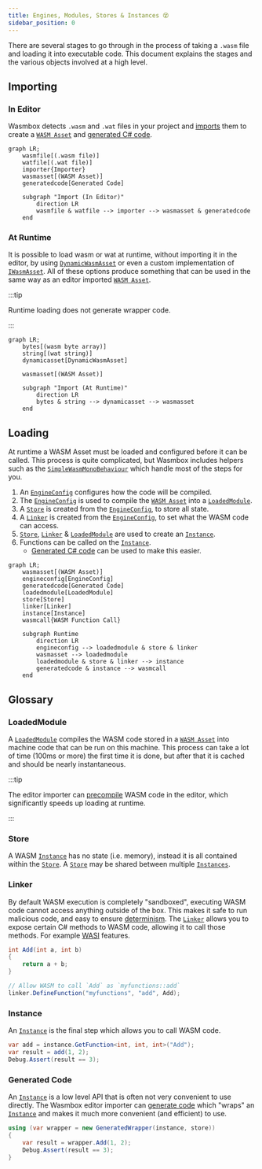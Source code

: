 ```yaml
---
title: Engines, Modules, Stores & Instances 😵
sidebar_position: 0
---
```


There are several stages to go through in the process of taking a `.wasm` file and loading it into executable code. This document explains the stages and the various objects involved at a high level.

## Importing

### In Editor

Wasmbox detects `.wasm` and `.wat` files in your project and [imports](../reference/editor/import.md) them to create a [`WASM Asset`](../reference/code/wasmasset.md) and [generated C# code](../reference/code/codegeneration.md).

```mermaid
graph LR;
    wasmfile[(.wasm file)]
    watfile[(.wat file)]
    importer{Importer}
    wasmasset[(WASM Asset)]
    generatedcode[Generated Code]

    subgraph "Import (In Editor)"
        direction LR
        wasmfile & watfile --> importer --> wasmasset & generatedcode
    end
```

### At Runtime

It is possible to load wasm or wat at runtime, without importing it in the editor, by using [`DynamicWasmAsset`](../reference/code/dynamicwasmasset.md) or even a custom implementation of [`IWasmAsset`](../reference/code/iwasmasset.md). All of these options produce something that can be used in the same way as an editor imported [`WASM Asset`](../reference/code/wasmasset.md).

:::tip

Runtime loading does not generate wrapper code.

:::

```mermaid
graph LR;
    bytes[(wasm byte array)]
    string[(wat string)]
    dynamicasset[DynamicWasmAsset]

    wasmasset[(WASM Asset)]

    subgraph "Import (At Runtime)"
        direction LR
        bytes & string --> dynamicasset --> wasmasset
    end
```

## Loading

At runtime a WASM Asset must be loaded and configured before it can be called. This process is quite complicated, but Wasmbox includes helpers such as the [`SimpleWasmMonoBehaviour`](../reference/code/simplewasmmonobehaviour.md) which handle most of the steps for you.

1. An [`EngineConfig`](../reference/code/engineconfig.md) configures how the code will be compiled.
2. The [`EngineConfig`](../reference/code/engineconfig.md) is used to compile the [`WASM Asset`](../reference/code/wasmasset.md) into a [`LoadedModule`](../reference/code/loadedmodule.md).
3. A [`Store`](../reference/code/wasmtime/store.md) is created from the [`EngineConfig`](../reference/code/engineconfig.md), to store all state.
4. A [`Linker`](../reference/code/wasmtime/linker.md) is created from the [`EngineConfig`](../reference/code/engineconfig.md), to set what the WASM code can access.
5. [`Store`](../reference/code/wasmtime/store.md), [`Linker`](../reference/code/wasmtime/linker.md) & [`LoadedModule`](../reference/code/loadedmodule.md) are used to create an [`Instance`](../reference/code/wasmtime/instance.md).
6. Functions can be called on the [`Instance`](../reference/code/wasmtime/instance.md).
    - [Generated C# code](../reference/code/codegeneration.md) can be used to make this easier.

```mermaid
graph LR;
    wasmasset[(WASM Asset)]
    engineconfig[EngineConfig]
    generatedcode[Generated Code]
    loadedmodule[LoadedModule]
    store[Store]
    linker[Linker]
    instance[Instance]
    wasmcall{WASM Function Call}

    subgraph Runtime
        direction LR
        engineconfig --> loadedmodule & store & linker
        wasmasset --> loadedmodule
        loadedmodule & store & linker --> instance
        generatedcode & instance --> wasmcall
    end
```

## Glossary

### LoadedModule

A [`LoadedModule`](../reference/code/loadedmodule.md) compiles the WASM code stored in a [`WASM Asset`](../reference/code/wasmasset.md) into machine code that can be run on this machine. This process can take a lot of time (100ms or more) the first time it is done, but after that it is cached and should be nearly instantaneous.

:::tip

The editor importer can [precompile](../reference/editor/import.md#4-compilation) WASM code in the editor, which significantly speeds up loading at runtime.

:::

### Store

A WASM [`Instance`](../reference/code/wasmtime/instance.md) has no state (i.e. memory), instead it is all contained within the [`Store`](../reference/code/wasmtime/store.md). A [`Store`](../reference/code/wasmtime/store.md) may be shared between multiple [`Instances`](../reference/code/wasmtime/instance.md).

### Linker

By default WASM execution is completely "sandboxed", executing WASM code cannot access anything outside of the box. This makes it safe to run malicious code, and easy to ensure [determinism](../advanced/determinism.md). The [`Linker`](../reference/code/wasmtime/linker.md) allows you to expose certain C# methods to WASM code, allowing it to call those methods. For example [WASI](./../basics/wasi.md) features.

```csharp
int Add(int a, int b)
{
    return a + b;
}

// Allow WASM to call `Add` as `myfunctions::add`
linker.DefineFunction("myfunctions", "add", Add);
```

### Instance

An [`Instance`](../reference/code/wasmtime/instance.md) is the final step which allows you to call WASM code.

```csharp
var add = instance.GetFunction<int, int, int>("Add");
var result = add(1, 2);
Debug.Assert(result == 3);
```

### Generated Code

An [`Instance`](../reference/code/wasmtime/instance.md) is a low level API that is often not very convenient to use directly. The Wasmbox editor importer can [generate code](../reference/editor/import.md#6-code-generation) which "wraps" an [`Instance`](../reference/code/wasmtime/instance.md) and makes it much more convenient (and efficient) to use.

```csharp
using (var wrapper = new GeneratedWrapper(instance, store))
{
    var result = wrapper.Add(1, 2);
    Debug.Assert(result == 3);
}
```